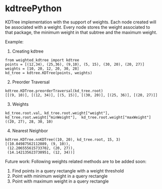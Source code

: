 # kdtreePython
KDTree implementation with the support of weights. Each node created will be associated with a weight. Every node stores the weight associated to that package, the minimum weight in that subtree and the maximum weight.

Example:

1. Creating kdtree
```
from weighted_kdtree import kdtree
points = [(12,34), (25,36), (9,10), (5, 15), (30, 20), (20, 27)]
weights = [10, 20, 12, 20, 30, 28]
kd_tree = kdtree.KDTree(points, weights)
```

2. Preorder Traversal 
```
kdtree.KDTree.preorderTraversal(kd_tree.root)
[[(9, 10)], [(12, 34)], [(5, 15)], [(30, 20)], [(25, 36)], [(20, 27)]]
```

3. Weights
```
kd_tree.root.val, kd_tree.root.weight["weight"],  kd_tree.root.weight["minWeight"],  kd_tree.root.weight["maxWeight"]
((20, 27), 28, 30, 10)
```
4. Nearest Neighbor
```
kdtree.KDTree.nnKDTree((10, 20), kd_tree.root, 15, 3)
[(10.04987562112089, (9, 10)),
 (12.206555615733702, (20, 27)),
 (14.142135623730951, (12, 34))]
```
Future work:
Following weights related methods are to be added soon:
1. Find points in a query rectangle with a weight threshold
2. Point with minimum weight in a query rectangle
3. Point with maximum weight in a query rectangle